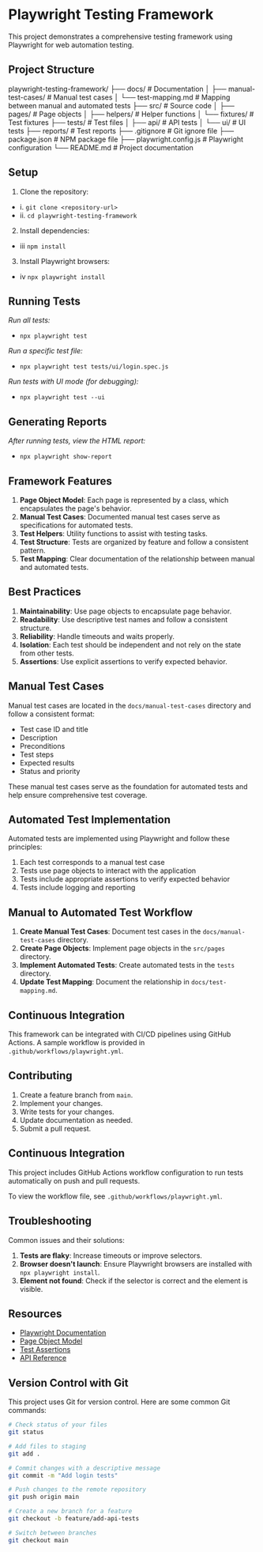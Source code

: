 # Playwright Testing Framework

This project demonstrates a comprehensive testing framework using Playwright for web automation testing.

## Project Structure

playwright-testing-framework/
├── docs/                   # Documentation
│   ├── manual-test-cases/  # Manual test cases
│   └── test-mapping.md     # Mapping between manual and automated tests
├── src/                    # Source code
│   ├── pages/              # Page objects
│   ├── helpers/            # Helper functions
│   └── fixtures/           # Test fixtures
├── tests/                  # Test files
│   ├── api/                # API tests
│   └── ui/                 # UI tests
├── reports/                # Test reports
├── .gitignore              # Git ignore file
├── package.json            # NPM package file
├── playwright.config.js    # Playwright configuration
└── README.md               # Project documentation

## Setup

1. Clone the repository: 
- i. `git clone <repository-url>`
- ii. `cd playwright-testing-framework`

2. Install dependencies:
- iii `npm install`

3. Install Playwright browsers:
- iv `npx playwright install`

## Running Tests

*Run all tests:*

- `npx playwright test`

*Run a specific test file:*

- `npx playwright test tests/ui/login.spec.js`

*Run tests with UI mode (for debugging):*

- `npx playwright test --ui`

## Generating Reports

*After running tests, view the HTML report:*

- `npx playwright show-report`

## Framework Features

1. **Page Object Model**: Each page is represented by a class, which encapsulates the page's behavior.
2. **Manual Test Cases**: Documented manual test cases serve as specifications for automated tests.
3. **Test Helpers**: Utility functions to assist with testing tasks.
4. **Test Structure**: Tests are organized by feature and follow a consistent pattern.
5. **Test Mapping**: Clear documentation of the relationship between manual and automated tests.

## Best Practices

1. **Maintainability**: Use page objects to encapsulate page behavior.
2. **Readability**: Use descriptive test names and follow a consistent structure.
3. **Reliability**: Handle timeouts and waits properly.
4. **Isolation**: Each test should be independent and not rely on the state from other tests.
5. **Assertions**: Use explicit assertions to verify expected behavior.

## Manual Test Cases

Manual test cases are located in the `docs/manual-test-cases` directory and follow a consistent format:

- Test case ID and title
- Description
- Preconditions
- Test steps
- Expected results
- Status and priority

These manual test cases serve as the foundation for automated tests and help ensure comprehensive test coverage.

## Automated Test Implementation

Automated tests are implemented using Playwright and follow these principles:

1. Each test corresponds to a manual test case
2. Tests use page objects to interact with the application
3. Tests include appropriate assertions to verify expected behavior
4. Tests include logging and reporting

## Manual to Automated Test Workflow

1. **Create Manual Test Cases**: Document test cases in the `docs/manual-test-cases` directory.
2. **Create Page Objects**: Implement page objects in the `src/pages` directory.
3. **Implement Automated Tests**: Create automated tests in the `tests` directory.
4. **Update Test Mapping**: Document the relationship in `docs/test-mapping.md`.

## Continuous Integration

This framework can be integrated with CI/CD pipelines using GitHub Actions. A sample workflow is provided in `.github/workflows/playwright.yml`.

## Contributing

1. Create a feature branch from `main`.
2. Implement your changes.
3. Write tests for your changes.
4. Update documentation as needed.
5. Submit a pull request.

## Continuous Integration

This project includes GitHub Actions workflow configuration to run tests automatically on push and pull requests.

To view the workflow file, see `.github/workflows/playwright.yml`.

## Troubleshooting

Common issues and their solutions:

1. **Tests are flaky**: Increase timeouts or improve selectors.
2. **Browser doesn't launch**: Ensure Playwright browsers are installed with `npx playwright install`.
3. **Element not found**: Check if the selector is correct and the element is visible.

## Resources

- [Playwright Documentation](https://playwright.dev/docs/intro)
- [Page Object Model](https://playwright.dev/docs/pom)
- [Test Assertions](https://playwright.dev/docs/test-assertions)
- [API Reference](https://playwright.dev/docs/api/class-playwright)


## Version Control with Git

This project uses Git for version control. Here are some common Git commands:

```bash
# Check status of your files
git status

# Add files to staging
git add .

# Commit changes with a descriptive message
git commit -m "Add login tests"

# Push changes to the remote repository
git push origin main

# Create a new branch for a feature
git checkout -b feature/add-api-tests

# Switch between branches
git checkout main